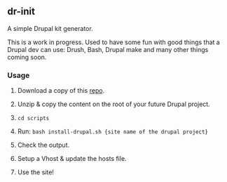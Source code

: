 ## dr-init

A simple Drupal kit generator.

This is a work in progress. Used to have some fun with good things that a Drupal dev can use: Drush, Bash, Drupal make and many other things coming soon.


### Usage

1) Download a copy of this [repo](https://github.com/gerzenstl/dr-init/archive/master.zip).

2) Unzip & copy the content on the root of your future Drupal project.

3) `cd scripts`

4) Run: `bash install-drupal.sh {site name of the drupal project}`

5) Check the output.

6) Setup a Vhost & update the hosts file.

7) Use the site!

